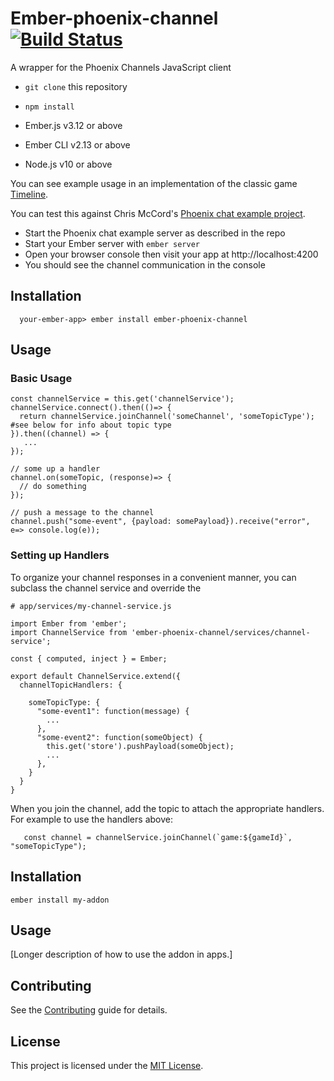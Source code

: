# Ember-phoenix-channel [![Build Status](https://travis-ci.org/kagemusha/ember-phoenix-channel.svg?branch=master)](https://travis-ci.org/kagemusha/ember-phoenix-channel)

A wrapper for the Phoenix Channels JavaScript client


* `git clone` this repository
* `npm install`

* Ember.js v3.12 or above
* Ember CLI v2.13 or above
* Node.js v10 or above

You can see example usage in an implementation of the classic game [Timeline](https://github.com/kagemusha/timeline).

You can test this against Chris McCord's [Phoenix chat example project](https://github.com/chrismccord/phoenix_chat_example).

* Start the Phoenix chat example server as described in the repo
* Start your Ember server with `ember server`
* Open your browser console then visit your app at http://localhost:4200
* You should see the channel communication in the console

## Installation

      your-ember-app> ember install ember-phoenix-channel

## Usage

### Basic Usage

    const channelService = this.get('channelService');
    channelService.connect().then(()=> {
      return channelService.joinChannel('someChannel', 'someTopicType'); #see below for info about topic type
    }).then((channel) => {
       ...
    });

    // some up a handler
    channel.on(someTopic, (response)=> {
      // do something
    });

    // push a message to the channel
    channel.push("some-event", {payload: somePayload}).receive("error", e=> console.log(e));

### Setting up Handlers

To organize your channel responses in a convenient manner, you can subclass the channel service and override the

    # app/services/my-channel-service.js

    import Ember from 'ember';
    import ChannelService from 'ember-phoenix-channel/services/channel-service';

    const { computed, inject } = Ember;

    export default ChannelService.extend({
      channelTopicHandlers: {

        someTopicType: {
          "some-event1": function(message) {
            ...
          },
          "some-event2": function(someObject) {
            this.get('store').pushPayload(someObject);
            ...
          },
        }
      }
    }

  When you join the channel, add the topic to attach the appropriate handlers. For example to use the handlers above:

       const channel = channelService.joinChannel(`game:${gameId}`, "someTopicType");


Installation
------------------------------------------------------------------------------

```
ember install my-addon
```


Usage
------------------------------------------------------------------------------

[Longer description of how to use the addon in apps.]


Contributing
------------------------------------------------------------------------------

See the [Contributing](CONTRIBUTING.md) guide for details.


License
------------------------------------------------------------------------------

This project is licensed under the [MIT License](LICENSE.md).
